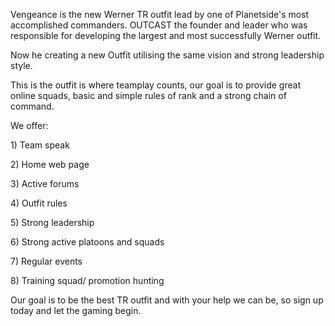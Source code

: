 Vengeance is the new Werner TR outfit lead by one of Planetside's most
accomplished commanders. OUTCAST the founder and leader who was responsible for
developing the largest and most successfully Werner outfit.

Now he creating a new Outfit utilising the same vision and strong leadership
style.

This is the outfit is where teamplay counts, our goal is to provide great online
squads, basic and simple rules of rank and a strong chain of command.

We offer:

1\) Team speak

2\) Home web page

3\) Active forums

4\) Outfit rules

5\) Strong leadership

6\) Strong active platoons and squads

7\) Regular events

8\) Training squad/ promotion hunting

Our goal is to be the best TR outfit and with your help we can be, so sign up
today and let the gaming begin.
